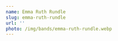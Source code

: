 ```yaml
---
name: Emma Ruth Rundle
slug: emma-ruth-rundle
url: ''
photo: /img/bands/emma-ruth-rundle.webp
---
```

